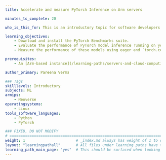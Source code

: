 ```yaml
---
title: Accelerate and measure PyTorch Inference on Arm servers

minutes_to_complete: 20

who_is_this_for: This is an introductory topic for software developers who want to learn how to measure and accelerate the performance of Natural Language Processing (NLP), vision and recommender PyTorch models on Arm-based servers.

learning_objectives:
    - Download and install the PyTorch Benchmarks suite.
    - Evaluate the performance of PyTorch model inference running on your Arm based server using the PyTorch Benchmark suite.
    - Measure the performance of these models using eager and `torch.compile` modes in PyTorch.

prerequisites:
    - An [Arm-based instance](/learning-paths/servers-and-cloud-computing/csp/) from a cloud service provider or an on-premise Arm server.

author_primary: Pareena Verma

### Tags
skilllevels: Introductory
subjects: ML
armips:
    - Neoverse
operatingsystems:
    - Linux
tools_software_languages:
    - Python
    - PyTorch

### FIXED, DO NOT MODIFY
# ================================================================================
weight: 1                       # _index.md always has weight of 1 to order correctly
layout: "learningpathall"       # All files under learning paths have this same wrapper
learning_path_main_page: "yes"  # This should be surfaced when looking for related content. Only set for _index.md of learning path content.
---
```

